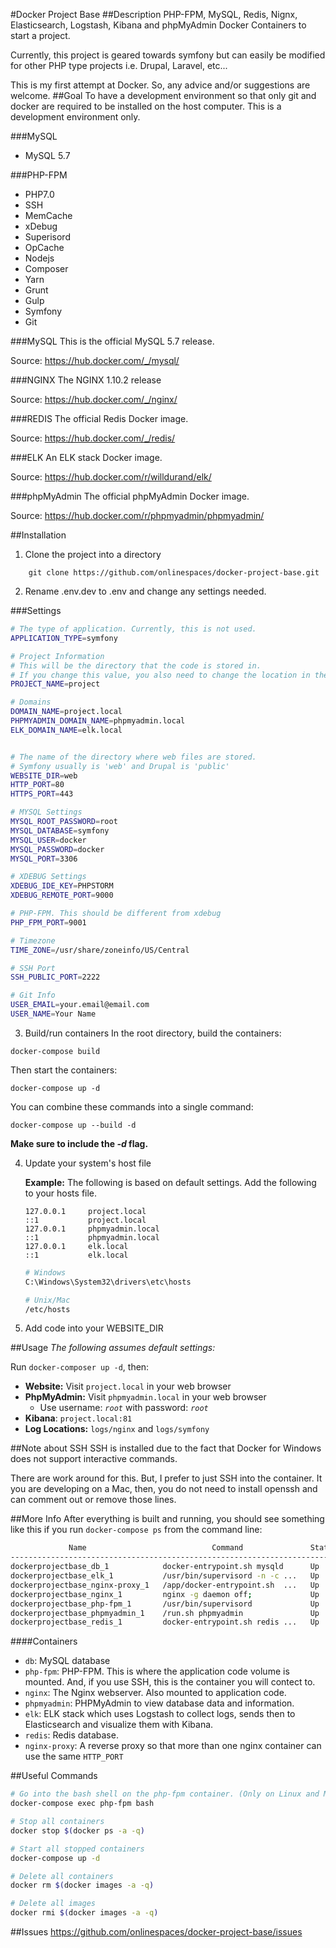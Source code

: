 #Docker Project Base
##Description
PHP-FPM, MySQL, Redis, Nignx, Elasticsearch, Logstash, Kibana and phpMyAdmin Docker Containers to start a project.

Currently, this project is geared towards symfony but can easily be modified for other PHP type projects i.e. Drupal, Laravel, etc...

This is my first attempt at Docker. So, any advice and/or suggestions are welcome.
##Goal
To have a development environment so that only git and docker are required to be installed on the host computer. This is a development environment only.

###MySQL
- MySQL 5.7

###PHP-FPM
- PHP7.0
- SSH
- MemCache
- xDebug
- Superisord
- OpCache
- Nodejs
- Composer
- Yarn
- Grunt
- Gulp
- Symfony
- Git

###MySQL
This is the official MySQL 5.7 release.

Source:  https://hub.docker.com/_/mysql/

###NGINX
The NGINX 1.10.2 release

Source:  https://hub.docker.com/_/nginx/

###REDIS
The official Redis Docker image.

Source:  https://hub.docker.com/_/redis/

###ELK
An ELK stack Docker image.

Source:  https://hub.docker.com/r/willdurand/elk/

###phpMyAdmin
The official phpMyAdmin Docker image.

Source:  https://hub.docker.com/r/phpmyadmin/phpmyadmin/

##Installation
1. Clone the project into a directory
```
    git clone https://github.com/onlinespaces/docker-project-base.git
```
2. Rename .env.dev to .env and change any settings needed.

###Settings
```bash
# The type of application. Currently, this is not used.
APPLICATION_TYPE=symfony

# Project Information
# This will be the directory that the code is stored in.
# If you change this value, you also need to change the location in the logstash.conf file
PROJECT_NAME=project

# Domains
DOMAIN_NAME=project.local
PHPMYADMIN_DOMAIN_NAME=phpmyadmin.local
ELK_DOMAIN_NAME=elk.local


# The name of the directory where web files are stored.
# Symfony usually is 'web' and Drupal is 'public'
WEBSITE_DIR=web
HTTP_PORT=80
HTTPS_PORT=443

# MYSQL Settings
MYSQL_ROOT_PASSWORD=root
MYSQL_DATABASE=symfony
MYSQL_USER=docker
MYSQL_PASSWORD=docker
MYSQL_PORT=3306

# XDEBUG Settings
XDEBUG_IDE_KEY=PHPSTORM
XDEBUG_REMOTE_PORT=9000

# PHP-FPM. This should be different from xdebug
PHP_FPM_PORT=9001

# Timezone
TIME_ZONE=/usr/share/zoneinfo/US/Central

# SSH Port
SSH_PUBLIC_PORT=2222

# Git Info
USER_EMAIL=your.email@email.com
USER_NAME=Your Name
```
3. Build/run containers
In the root directory, build the containers:
```
docker-compose build
```
Then start the containers:
```
docker-compose up -d
```
You can combine these commands into a single command:
```
docker-compose up --build -d
```
**Make sure to include the *-d* flag.**

4. Update your system's host file

   **Example:** The following is based on default settings. Add the following to your hosts file.
   ```
   127.0.0.1     project.local
   ::1           project.local
   127.0.0.1     phpmyadmin.local
   ::1           phpmyadmin.local
   127.0.0.1     elk.local
   ::1           elk.local
   ```
   ```bash
   # Windows
   C:\Windows\System32\drivers\etc\hosts
   ```
   ```bash
   # Unix/Mac
   /etc/hosts
   ```
5. Add code into your WEBSITE_DIR

##Usage
_The following assumes default settings:_

Run ```docker-composer up -d```, then:
- **Website:**  Visit ```project.local``` in your web browser
- **PhpMyAdmin:** Visit ```phpmyadmin.local``` in your web browser
   - Use username:  _```root```_ with password:  _```root```_
- **Kibana**:  ```project.local:81```
- **Log Locations:** ```logs/nginx``` and ```logs/symfony```

##Note about SSH
SSH is installed due to the fact that Docker for Windows does not support interactive commands. 

There are work around for this. But, I prefer to just SSH into the container.  It you are developing on a Mac, then, you do not need to install openssh and can comment out or remove those lines.

##More Info
After everything is built and running, you should see something like this if you run ```docker-compose ps``` from the command line:

```bash
             Name                            Command               State                                  Ports                                 
-----------------------------------------------------------------------------------------------------------------------------------------------
dockerprojectbase_db_1            docker-entrypoint.sh mysqld      Up      0.0.0.0:3306->3306/tcp                                               
dockerprojectbase_elk_1           /usr/bin/supervisord -n -c ...   Up      80/tcp                                                               
dockerprojectbase_nginx-proxy_1   /app/docker-entrypoint.sh  ...   Up      0.0.0.0:443->443/tcp, 0.0.0.0:80->80/tcp                             
dockerprojectbase_nginx_1         nginx -g daemon off;             Up      443/tcp, 80/tcp                                                      
dockerprojectbase_php-fpm_1       /usr/bin/supervisord             Up      0.0.0.0:2222->22/tcp, 0.0.0.0:9000->9000/tcp, 0.0.0.0:9001->9001/tcp 
dockerprojectbase_phpmyadmin_1    /run.sh phpmyadmin               Up      80/tcp                                                               
dockerprojectbase_redis_1         docker-entrypoint.sh redis ...   Up      0.0.0.0:6379->6379/tcp                                               
```
####Containers
- ```db```: MySQL database
- ```php-fpm```: PHP-FPM. This is where the application code volume is mounted. And, if you use SSH, this is the container you will contect to.
- ```nginx```:  The Nginx webserver. Also mounted to application code.
- ```phpmyadmin```: PHPMyAdmin to view database data and information.
- ```elk```:  ELK stack which uses Logstash to collect logs, sends then to Elasticsearch and visualize them with Kibana.
- ```redis```:  Redis database.
- ```nginx-proxy```:  A reverse proxy so that more than one nginx container can use the same ```HTTP_PORT```

##Useful Commands
```bash
# Go into the bash shell on the php-fpm container. (Only on Linux and Mac)
docker-compose exec php-fpm bash
```
```bash
# Stop all containers
docker stop $(docker ps -a -q)
```
```bash
# Start all stopped containers
docker-compose up -d
```
```bash
# Delete all containers
docker rm $(docker images -a -q)
```
```bash
# Delete all images
docker rmi $(docker images -a -q)
```

##Issues 
https://github.com/onlinespaces/docker-project-base/issues


